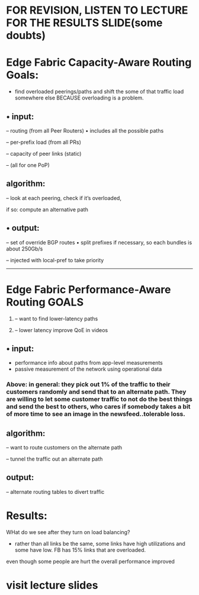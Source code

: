 # FOR REVISION, LISTEN TO LECTURE FOR THE RESULTS SLIDE(some doubts)

# **Edge Fabric Capacity-Aware Routing** Goals:

-   find overloaded peerings/paths and shift the some of that traffic load somewhere else
BECAUSE overloading is a problem.

## • input:

– routing (from all Peer Routers)
    • includes all the possible paths

– per-prefix load (from all PRs)

– capacity of peer links (static)

– (all for one PoP)

## algorithm:

– look at each peering,
    check if it’s overloaded,

if so:
    compute an alternative path

## • output:

– set of override BGP routes
    • split prefixes if necessary, so each bundles is about 250Gb/s

– injected with local-pref to take priority

----------------------

# **Edge Fabric Performance-Aware Routing GOALS**

1) – want to find lower-latency paths

2) – lower latency improve QoE in videos

## • input:

- performance info about paths from app-level measurements
- passive measurement of the network
using operational data

### Above: in general: they pick out 1% of the traffic to their customers randomly and send that to an alternate path. They are willing to let some customer traffic to not do the best things and send the best to others, who cares if somebody takes a bit of more time to see an image in the newsfeed..tolerable loss.

## algorithm:

– want to route customers on the alternate path

– tunnel the traffic out an alternate path

## output:

– alternate routing tables to divert traffic

# Results:
WHat do we see after they turn on load balancing?

- rather than all links be the same, some links have high utilizations and some have low. FB has 15% links that are overloaded. 

even though some people are hurt the overall performance improved

# **visit lecture slides**